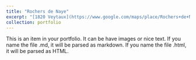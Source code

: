 ```yaml
---
title: "Rochers de Naye"
excerpt: "[1820 Veytaux](https://www.google.com/maps/place/Rochers+de+Naye/@46.43168,6.9764441,17z/data=!3m1!4b1!4m6!3m5!1s0x478e906ee77e16ab:0x68688240d995160d!8m2!3d46.43168!4d6.979019!16s%2Fg%2F1v_s4tb4?entry=ttu), 🇨🇭<br/><img src='/images/IMG_8194.png'>"
collection: portfolio
---
```


This is an item in your portfolio. It can be have images or nice text. If you name the file .md, it will be parsed as markdown. If you name the file .html, it will be parsed as HTML. 
